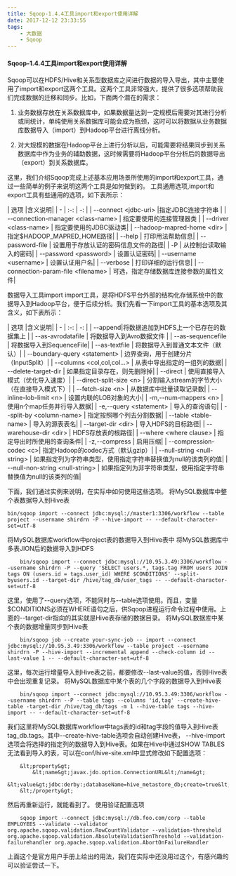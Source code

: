 ```yaml
---
title: Sqoop-1.4.4工具import和export使用详解
date: 2017-12-12 23:33:55
tags:
	- 大数据
	- Sqoop
---
```


#### Sqoop-1.4.4工具import和export使用详解

Sqoop可以在HDFS/Hive和关系型数据库之间进行数据的导入导出，其中主要使用了import和export这两个工具。这两个工具非常强大，提供了很多选项帮助我们完成数据的迁移和同步。比如，下面两个潜在的需求：  

1. 业务数据存放在关系数据库中，如果数据量达到一定规模后需要对其进行分析或同统计，单纯使用关系数据库可能会成为瓶颈，这时可以将数据从业务数据库数据导入（import）到Hadoop平台进行离线分析。  

2. 对大规模的数据在Hadoop平台上进行分析以后，可能需要将结果同步到关系数据库中作为业务的辅助数据，这时候需要将Hadoop平台分析后的数据导出（export）到关系数据库。  

这里，我们介绍Sqoop完成上述基本应用场景所使用的import和export工具，通过一些简单的例子来说明这两个工具是如何做到的。
工具通用选项,import和export工具有些通用的选项，如下表所示：

<!-- more -->

| 选项 |含义说明| 
| - | :-: | -: | 
| --connect &lt;jdbc-uri&gt; |指定JDBC连接字符串 | 
| --connection-manager &lt;class-name&gt; | 指定要使用的连接管理器类 | 
| --driver &lt;class-name&gt; | 指定要使用的JDBC驱动类|
| --hadoop-mapred-home &lt;dir&gt; | 指定$HADOOP_MAPRED_HOME路径|
| --help | 打印用法帮助信息|
| --password-file | 设置用于存放认证的密码信息文件的路径|
| -P | 从控制台读取输入的密码|
| --password &lt;password&gt; | 设置认证密码|
| --username &lt;username&gt; | 设置认证用户名|
| --verbose | 打印详细的运行信息|
| --connection-param-file &lt;filename&gt; | 可选，指定存储数据库连接参数的属性文件|

数据导入工具import
import工具，是将HDFS平台外部的结构化存储系统中的数据导入到Hadoop平台，便于后续分析。我们先看一下import工具的基本选项及其含义，如下表所示：

| 选项 |含义说明| 
| - | :-: | -: | 
| --append|将数据追加到HDFS上一个已存在的数据集上 | 
| --as-avrodatafile | 将数据导入到Avro数据文件 | 
| --as-sequencefile | 将数据导入到SequenceFile|
| --as-textfile | 将数据导入到普通文本文件（默认）|
| --boundary-query &lt;statement&gt; | 边界查询，用于创建分片（InputSplit）|
| --columns &lt;col,col,col…&gt; | 从表中导出指定的一组列的数据|
| --delete-target-dir | 如果指定目录存在，则先删除掉|
| --direct | 使用直接导入模式（优化导入速度）|
| --direct-split-size &lt;n&gt; | 分割输入stream的字节大小（在直接导入模式下）|
| --fetch-size &lt;n&gt; | 从数据库中批量读取记录数|
| --inline-lob-limit &lt;n&gt; | 设置内联的LOB对象的大小|
| -m,--num-mappers &lt;n&gt; | 使用n个map任务并行导入数据|
| -e,--query &lt;statement&gt; | 导入的查询语句|
| --split-by &lt;column-name&gt; | 指定按照哪个列去分割数据|
| --table &lt;table-name&gt; | 导入的源表表名|
| --target-dir &lt;dir&gt; | 导入HDFS的目标路径|
| --warehouse-dir &lt;dir&gt; | HDFS存放表的根路径|
| --where &lt;where clause&gt; | 指定导出时所使用的查询条件|
| -z,--compress | 启用压缩|
| --compression-codec &lt;c&gt;| 指定Hadoop的codec方式（默认gzip）|
| --null-string &lt;null-string&gt; | 如果指定列为字符串类型，使用指定字符串替换值为null的该类列的值|
| --null-non-string &lt;null-string&gt; | 如果指定列为非字符串类型，使用指定字符串替换值为null的该类列的值|


下面，我们通过实例来说明，在实际中如何使用这些选项。
将MySQL数据库中整个表数据导入到Hive表
	
```	
bin/sqoop import --connect jdbc:mysql://master1:3306/workflow --table project --username shirdrn -P --hive-import -- --default-character-set=utf-8
```

将MySQL数据库workflow中project表的数据导入到Hive表中
将MySQL数据库中多表JION后的数据导入到HDFS

```
	bin/sqoop import --connect jdbc:mysql://10.95.3.49:3306/workflow --username shirdrn -P --query 'SELECT users.*, tags.tag FROM users JOIN tags ON (users.id = tags.user_id) WHERE $CONDITIONS' --split-byusers.id --target-dir /hive/tag_db/user_tags -- --default-character-set=utf-8
```

这里，使用了--query选项，不能同时与--table选项使用。而且，变量$CONDITIONS必须在WHERE语句之后，供Sqoop进程运行命令过程中使用。上面的--target-dir指向的其实就是Hive表存储的数据目录。
将MySQL数据库中某个表的数据增量同步到Hive表

```	
	bin/sqoop job --create your-sync-job -- import --connect jdbc:mysql://10.95.3.49:3306/workflow --table project --username shirdrn -P --hive-import --incremental append --check-column id --last-value 1 -- --default-character-set=utf-8
```

这里，每次运行增量导入到Hive表之前，都要修改--last-value的值，否则Hive表中会出现重复记录。
将MySQL数据库中某个表的几个字段的数据导入到Hive表

```
	bin/sqoop import --connect jdbc:mysql://10.95.3.49:3306/workflow --username shirdrn --P --table tags --columns 'id,tag' --create-hive-table -target-dir /hive/tag_db/tags -m 1 --hive-table tags --hive-import -- --default-character-set=utf-8
```

我们这里将MySQL数据库workflow中tags表的id和tag字段的值导入到Hive表tag_db.tags。其中--create-hive-table选项会自动创建Hive表，
--hive-import选项会将选择的指定列的数据导入到Hive表。如果在Hive中通过SHOW TABLES无法看到导入的表，可以在conf/hive-site.xml中显式修改如下配置选项：

```
	&lt;property&gt;
		&lt;name&gt;javax.jdo.option.ConnectionURL&lt;/name&gt;
		&lt;value&gt;jdbc:derby:;databaseName=hive_metastore_db;create=true&lt;/value&gt;
	&lt;/property&gt;
```

然后再重新运行，就能看到了。
使用验证配置选项

```	
	sqoop import --connect jdbc:mysql://db.foo.com/corp --table EMPLOYEES --validate --validator org.apache.sqoop.validation.RowCountValidator --validation-threshold org.apache.sqoop.validation.AbsoluteValidationThreshold --validation-failurehandler org.apache.sqoop.validation.AbortOnFailureHandler
```

上面这个是官方用户手册上给出的用法，我们在实际中还没用过这个，有感兴趣的可以验证尝试一下。

